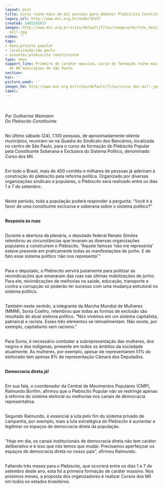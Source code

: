```yaml
---
layout: post
title: Curso reúne mais de mil pessoas para debater Plebiscito Constituinte
legacy_url: http://www.mst.org.br/node/16157
created: 1401192617
images: http://www.mst.org.br/sites/default/files/imagecache/foto_destaque/curso dos
  mil!.jpg
video: ''
tags:
- menu:projeto popular
- localização:são paulo
- assuntos:plebiscito constituinte
type: news
support_line: Primeiro de caráter massivo, curso de formação reúne mais de mil pessoas
  de 80 municípios de São Paulo.
section: 
hat: ''
picture_week: ''
images_hd: http://www.mst.org.br/sites/default/files/curso dos mil!.jpg
label: 
---
```

<p><img style="margin: 10px;" src="http://www.mst.org.br/sites/default/files/curso%20dos%20mil.jpg" alt=""><br><em><br>Por Guilherme Weimann<br>Do Plebiscito Constituinte</em></p><p><br>No último sábado (24), 1.100 pessoas, de aproximadamente oitenta municípios, reuniram-se na Quadra do Sindicato dos Bancários, localizada no centro de São Paulo, para o curso de formação do Plebiscito Popular pela Constituinte Soberana e Exclusiva do Sistema Político, denominado Curso dos Mil.</p><p><br>Em todo o Brasil, mais de 400 comitês e milhares de pessoas já aderiram à construção do plebiscito pela reforma política. Organizado por diversas organizações sindicais e populares, o Plebiscito será realizado entre os dias 1 e 7 de setembro.</p><p><br>Neste período, toda a população poderá responder à pergunta: “Você é a favor de uma constituinte exclusiva e soberana sobre o sistema político?”</p><p><strong><br>Resposta às ruas</strong></p><p><br>Durante a abertura da plenária, o deputado federal Renato Simões relembrou as circunstâncias que levaram as diversas organizações populares a construírem o Plebiscito. “Aquele famoso ‘não me representa’ esteve presente em praticamente todas as manifestações de junho. E de fato esse sistema político ‘não nos representa’.”</p><p><br>Para o deputado, o Plebiscito servirá justamente para politizar as reivindicações que emanaram das ruas nas últimas mobilizações de junho. Para ele, reivindicações de melhorias na saúde, educação, transporte e contra a corrupção só poderão ter sucesso com uma mudança estrutural no sistema político.</p><p><br>Também neste sentido, a integrante da Marcha Mundial de Mulheres (MMM), Sonia Coelho, relembrou que todas as formas de exclusão são resultado do atual sistema político. “Nós vivemos em um sistema capitalista, patriarcal e racista. Esses três elementos se retroalimentam. Não existe, por exemplo, capitalismo sem racismo.”</p><p><br>Para Sonia, é necessário combater a subrepresentação das mulheres, dos negros e dos indígenas, presente em todos os âmbitos da sociedade atualmente. As mulheres, por exemplo, apesar de representarem 51% do eleitorado tem apenas 8% de representação Câmara dos Deputados.</p><p><br><strong>Democracia direta já!</strong></p><p><br>Em sua fala, o coordenador da Central de Movimentos Populares (CMP), Raimundo Bonfim, afirmou que o Plebiscito Popular não se restringe apenas à reforma do sistema eleitoral ou melhorias nos canais de democracia representativa.</p><p><br>Segundo Raimundo, é essencial a luta pelo fim do sistema privado de campanha, por exemplo, mais a luta estratégica do Plebiscito é aumentar e legitimar os espaços de democracia direta da população.</p><p><br>“Hoje em dia, os canais institucionais de democracia direta não tem caráter deliberativo e é isso que nós temos que mudar. Precisamos aperfeiçoar os espaços de democracia direta no nosso país”, afirmou Raimundo.</p><p><br>Faltando três meses para o Plebiscito, que ocorrerá entre os dias 1 e 7 de setembro deste ano, esta foi a primeira formação de caráter massivo. Nos próximos meses, a proposta dos organizadores é realizar Cursos dos Mil em todos os estados brasileiros.</p><div>&nbsp;</div>
